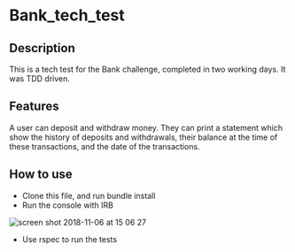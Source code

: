 # Bank_tech_test

Description
------

This is a tech test for the Bank challenge, completed in two working days. It was TDD driven. 

Features
-------

A user can deposit and withdraw money. They can print a statement which show the history of deposits and withdrawals, 
their balance at the time of these transactions, and the date of the transactions.

How to use
------
- Clone this file, and run bundle install
- Run the console with IRB

![screen shot 2018-11-06 at 15 06 27](https://user-images.githubusercontent.com/42243785/48073535-e077d200-e1d6-11e8-8b70-afc5fff8d292.png)

- Use rspec to run the tests

